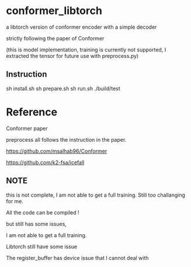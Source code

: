 # conformer_libtorch

a libtorch version of conformer encoder with a simple decoder

strictly following the paper of Conformer

(this is model implementation, training is currently not supported, I extracted the tensor for future use with preprocess.py)

## Instruction
sh install.sh
sh prepare.sh
sh run.sh
./build/test

## 

# Reference
Conformer paper

preprocess all follows the instruction in the paper.

https://github.com/msalhab96/Conformer

https://github.com/k2-fsa/icefall


## NOTE
this is not complete, I am not able to get a full training. Still too challanging for me. 

All the code can be compiled !

but still has some issues, 

I am not able to get a full training.

Libtorch still have some issue

The register_buffer has device issue that I cannot deal with


